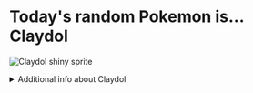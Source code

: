 # Today's random Pokemon is... Claydol

![Claydol shiny sprite](https://raw.githubusercontent.com/PokeAPI/sprites/master/sprites/pokemon/shiny/344.png)

<details>
<summary>Additional info about Claydol</summary>

| srpite type | image |
|------|------|
| back_default | ![Claydol back_default sprite](https://raw.githubusercontent.com/PokeAPI/sprites/master/sprites/pokemon/back/344.png) |
| back_shiny | ![Claydol back_shiny sprite](https://raw.githubusercontent.com/PokeAPI/sprites/master/sprites/pokemon/back/shiny/344.png) |
| front_default | ![Claydol front_default sprite](https://raw.githubusercontent.com/PokeAPI/sprites/master/sprites/pokemon/344.png) | </details>